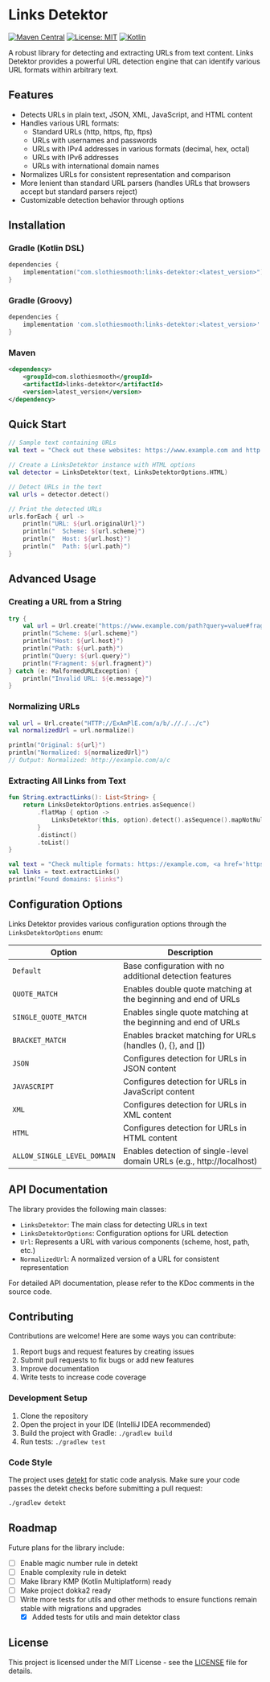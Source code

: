 # Links Detektor

[![Maven Central](https://img.shields.io/maven-central/v/com.slothiesmooth/links-detektor.svg)](https://search.maven.org/search?q=g:com.slothiesmooth%20AND%20a:links-detektor)
[![License: MIT](https://img.shields.io/badge/License-MIT-yellow.svg)](https://opensource.org/licenses/MIT)
[![Kotlin](https://img.shields.io/badge/kotlin-2.2.0-blue.svg)](https://kotlinlang.org)

A robust library for detecting and extracting URLs from text content. Links Detektor provides a powerful URL detection engine that can identify various URL formats within arbitrary text.

## Features

- Detects URLs in plain text, JSON, XML, JavaScript, and HTML content
- Handles various URL formats:
  - Standard URLs (http, https, ftp, ftps)
  - URLs with usernames and passwords
  - URLs with IPv4 addresses in various formats (decimal, hex, octal)
  - URLs with IPv6 addresses
  - URLs with international domain names
- Normalizes URLs for consistent representation and comparison
- More lenient than standard URL parsers (handles URLs that browsers accept but standard parsers reject)
- Customizable detection behavior through options

## Installation

### Gradle (Kotlin DSL)

```kotlin
dependencies {
    implementation("com.slothiesmooth:links-detektor:<latest_version>")
}
```

### Gradle (Groovy)

```groovy
dependencies {
    implementation 'com.slothiesmooth:links-detektor:<latest_version>'
}
```

### Maven

```xml
<dependency>
    <groupId>com.slothiesmooth</groupId>
    <artifactId>links-detektor</artifactId>
    <version>latest_version</version>
</dependency>
```

## Quick Start

```kotlin
// Sample text containing URLs
val text = "Check out these websites: https://www.example.com and http://github.com/some-repo"

// Create a LinksDetektor instance with HTML options
val detector = LinksDetektor(text, LinksDetektorOptions.HTML)

// Detect URLs in the text
val urls = detector.detect()

// Print the detected URLs
urls.forEach { url ->
    println("URL: ${url.originalUrl}")
    println("  Scheme: ${url.scheme}")
    println("  Host: ${url.host}")
    println("  Path: ${url.path}")
}
```

## Advanced Usage

### Creating a URL from a String

```kotlin
try {
    val url = Url.create("https://www.example.com/path?query=value#fragment")
    println("Scheme: ${url.scheme}")
    println("Host: ${url.host}")
    println("Path: ${url.path}")
    println("Query: ${url.query}")
    println("Fragment: ${url.fragment}")
} catch (e: MalformedURLException) {
    println("Invalid URL: ${e.message}")
}
```

### Normalizing URLs

```kotlin
val url = Url.create("HTTP://ExAmPlE.com/a/b/.//./../c")
val normalizedUrl = url.normalize()

println("Original: ${url}")
println("Normalized: ${normalizedUrl}")
// Output: Normalized: http://example.com/a/c
```

### Extracting All Links from Text

```kotlin
fun String.extractLinks(): List<String> {
    return LinksDetektorOptions.entries.asSequence()
        .flatMap { option ->
            LinksDetektor(this, option).detect().asSequence().mapNotNull { it.host }
        }
        .distinct()
        .toList()
}

val text = "Check multiple formats: https://example.com, <a href='https://github.com'>GitHub</a>, {\"url\": \"https://kotlin.org\"}"
val links = text.extractLinks()
println("Found domains: $links")
```

## Configuration Options

Links Detektor provides various configuration options through the `LinksDetektorOptions` enum:

| Option | Description |
|--------|-------------|
| `Default` | Base configuration with no additional detection features |
| `QUOTE_MATCH` | Enables double quote matching at the beginning and end of URLs |
| `SINGLE_QUOTE_MATCH` | Enables single quote matching at the beginning and end of URLs |
| `BRACKET_MATCH` | Enables bracket matching for URLs (handles (), {}, and []) |
| `JSON` | Configures detection for URLs in JSON content |
| `JAVASCRIPT` | Configures detection for URLs in JavaScript content |
| `XML` | Configures detection for URLs in XML content |
| `HTML` | Configures detection for URLs in HTML content |
| `ALLOW_SINGLE_LEVEL_DOMAIN` | Enables detection of single-level domain URLs (e.g., http://localhost) |

## API Documentation

The library provides the following main classes:

- `LinksDetektor`: The main class for detecting URLs in text
- `LinksDetektorOptions`: Configuration options for URL detection
- `Url`: Represents a URL with various components (scheme, host, path, etc.)
- `NormalizedUrl`: A normalized version of a URL for consistent representation

For detailed API documentation, please refer to the KDoc comments in the source code.

## Contributing

Contributions are welcome! Here are some ways you can contribute:

1. Report bugs and request features by creating issues
2. Submit pull requests to fix bugs or add new features
3. Improve documentation
4. Write tests to increase code coverage

### Development Setup

1. Clone the repository
2. Open the project in your IDE (IntelliJ IDEA recommended)
3. Build the project with Gradle: `./gradlew build`
4. Run tests: `./gradlew test`

### Code Style

The project uses [detekt](https://github.com/detekt/detekt) for static code analysis. Make sure your code passes the detekt checks before submitting a pull request:

```bash
./gradlew detekt
```

## Roadmap

Future plans for the library include:

- [ ] Enable magic number rule in detekt
- [ ] Enable complexity rule in detekt
- [ ] Make library KMP (Kotlin Multiplatform) ready
- [ ] Make project dokka2 ready
- [ ] Write more tests for utils and other methods to ensure functions remain stable with migrations and upgrades
    - [x] Added tests for utils and main detektor class 

## License

This project is licensed under the MIT License - see the [LICENSE](LICENSE) file for details.
